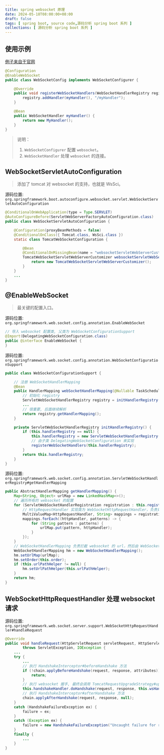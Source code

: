 ```yaml
---
title: spring websocket 原理
date: 2024-05-18T08:00:00+08:00
draft: false
tags: [ spring boot, source code,源码分析 spring boot 系列 ]
collections: [ 源码分析 spring boot 系列 ]
---
```


## 使用示例

[例子来自于官网](https://docs.spring.io/spring-framework/docs/5.3.31/reference/html/web.html#websocket-server-handler)

```java
@Configuration
@EnableWebSocket
public class WebSocketConfig implements WebSocketConfigurer {

    @Override
    public void registerWebSocketHandlers(WebSocketHandlerRegistry registry) {
        registry.addHandler(myHandler(), "/myHandler");
    }

    @Bean
    public WebSocketHandler myHandler() {
        return new MyHandler();
    }
}
```

> 说明： <br/>
> 1. `WebSocketConfigurer` 配置 `websocket`。 <br/>
> 2. `WebSocketHandler` 处理 `websocket` 的连接。 <br/>

## WebSocketServletAutoConfiguration

> 添加了 tomcat 对 websocket 的支持，也就是 WsSci。

源码位置: `org.springframework.boot.autoconfigure.websocket.servlet.WebSocketServletAutoConfiguration`

```java
@ConditionalOnWebApplication(type = Type.SERVLET)
@AutoConfigureBefore(ServletWebServerFactoryAutoConfiguration.class)
public class WebSocketServletAutoConfiguration {

	@Configuration(proxyBeanMethods = false)
	@ConditionalOnClass({ Tomcat.class, WsSci.class })
	static class TomcatWebSocketConfiguration {

		@Bean
		@ConditionalOnMissingBean(name = "websocketServletWebServerCustomizer")
		TomcatWebSocketServletWebServerCustomizer websocketServletWebServerCustomizer() {
			return new TomcatWebSocketServletWebServerCustomizer();
		}
	}
	...
}
```

## @EnableWebSocket

> 最关键的配置入口。

源码位置: `org.springframework.web.socket.config.annotation.EnableWebSocket`

```java
// 导入 websocket 配置类, 父类为 WebSocketConfigurationSupport
@Import(DelegatingWebSocketConfiguration.class)
public @interface EnableWebSocket {
}
```

源码位置: `org.springframework.web.socket.config.annotation.WebSocketConfigurationSupport`

```java
public class WebSocketConfigurationSupport {

    // 注册 WebSocketHandlerMapping
	@Bean
	public HandlerMapping webSocketHandlerMapping(@Nullable TaskScheduler defaultSockJsTaskScheduler) {
	    // 初始化 registry
		ServletWebSocketHandlerRegistry registry = initHandlerRegistry();
		...
		// 很重要, 后面继续解析
		return registry.getHandlerMapping();
	}

	private ServletWebSocketHandlerRegistry initHandlerRegistry() {
		if (this.handlerRegistry == null) {
			this.handlerRegistry = new ServletWebSocketHandlerRegistry();
			// 由子类 DelegatingWebSocketConfiguration 来实现
			registerWebSocketHandlers(this.handlerRegistry);
		}
		return this.handlerRegistry;
	}
}
```

源码位置: `org.springframework.web.socket.config.annotation.ServletWebSocketHandlerRegistry#getHandlerMapping`

```java
public AbstractHandlerMapping getHandlerMapping() {
    Map<String, Object> urlMap = new LinkedHashMap<>();
    // 遍历所有的 websocket 的配置
    for (ServletWebSocketHandlerRegistration registration : this.registrations) {
        // HttpRequestHandler 实现类为 WebSocketHttpRequestHandler，负责处理 websocket 请求, 很重要
        MultiValueMap<HttpRequestHandler, String> mappings = registration.getMappings();
        mappings.forEach((httpHandler, patterns) -> {
            for (String pattern : patterns) {
                urlMap.put(pattern, httpHandler);
            }
        });
    }
    // WebSocketHandlerMapping 负责拦截 websocket 的 url，然后由 WebSocketHttpRequestHandler 处理请求
    WebSocketHandlerMapping hm = new WebSocketHandlerMapping();
    hm.setUrlMap(urlMap);
    hm.setOrder(this.order);
    if (this.urlPathHelper != null) {
        hm.setUrlPathHelper(this.urlPathHelper);
    }
    return hm;
}
```

## WebSocketHttpRequestHandler 处理 websocket 请求

源码位置: `org.springframework.web.socket.server.support.WebSocketHttpRequestHandler#handleRequest`

```java
@Override
public void handleRequest(HttpServletRequest servletRequest, HttpServletResponse servletResponse)
        throws ServletException, IOException {
    ...
    try {
        ...
        // 执行 HandshakeInterceptor#beforeHandshake 方法
        if (!chain.applyBeforeHandshake(request, response, attributes)) {
            return;
        }
        // 执行 websocket 握手, 最终会调用 TomcatRequestUpgradeStrategy#upgradeInternal
        this.handshakeHandler.doHandshake(request, response, this.wsHandler, attributes);
        // 执行 HandshakeInterceptor#afterHandshake 方法
        chain.applyAfterHandshake(request, response, null);
    }
    catch (HandshakeFailureException ex) {
        failure = ex;
    }
    catch (Exception ex) {
        failure = new HandshakeFailureException("Uncaught failure for request " + request.getURI(), ex);
    }
    finally {
        ...
    }
}
```

